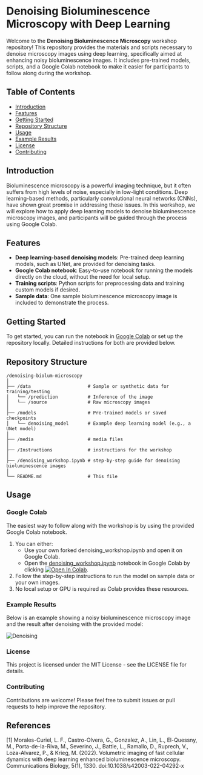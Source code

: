 # Denoising Bioluminescence Microscopy with Deep Learning

Welcome to the **Denoising Bioluminescence Microscopy** workshop repository! This repository provides the materials and scripts necessary to denoise microscopy images using deep learning, specifically aimed at enhancing noisy bioluminescence images. It includes pre-trained models, scripts, and a Google Colab notebook to make it easier for participants to follow along during the workshop.

## Table of Contents

- [Introduction](#introduction)
- [Features](#features)
- [Getting Started](#getting-started)
- [Repository Structure](#repository-structure)
- [Usage](#usage)
- [Example Results](#example-results)
- [License](#license)
- [Contributing](#contributing)

## Introduction

Bioluminescence microscopy is a powerful imaging technique, but it often suffers from high levels of noise, especially in low-light conditions. Deep learning-based methods, particularly convolutional neural networks (CNNs), have shown great promise in addressing these issues. In this workshop, we will explore how to apply deep learning models to denoise bioluminescence microscopy images, and participants will be guided through the process using Google Colab.

## Features

- **Deep learning-based denoising models**: Pre-trained deep learning models, such as UNet, are provided for denoising tasks.
- **Google Colab notebook**: Easy-to-use notebook for running the models directly on the cloud, without the need for local setup.
- **Training scripts**: Python scripts for preprocessing data and training custom models if desired.
- **Sample data**: One sample bioluminescence microscopy image is included to demonstrate the process.

## Getting Started

To get started, you can run the notebook in [Google Colab](#google-colab) or set up the repository locally. Detailed instructions for both are provided below.

## Repository Structure

```plaintext
/denoising-biolum-microscopy
│
├── /data                     # Sample or synthetic data for training/testing
│   └── /prediction           # Inference of the image
│   └── /source				  # Raw microscopy images
│
├── /models                   # Pre-trained models or saved checkpoints
│   └── denoising_model       # Example deep learning model (e.g., a UNet model)
│
├── /media                    # media files
│
├── /Instructions             # instructions for the workshop
│
├── /denoising_workshop.ipynb # step-by-step guide for denoising bioluminescence images
│
└── README.md                 # This file
```

## Usage

### Google Colab

The easiest way to follow along with the workshop is by using the provided Google Colab notebook.
1. You can either:
	- Use your own forked denoising_workshop.ipynb and open it on Google Colab.
	- Open the [denoising_workshop.ipynb](./notebooks/denoising_workshop.ipynb) notebook in Google Colab by clicking [![Open In Colab](https://colab.research.google.com/assets/colab-badge.svg)](https://colab.research.google.com/github/LuisFMCuriel/MINDLAB-Denoising-bioluminescence-images/blob/main/denoising_workshop.ipynb).
2. Follow the step-by-step instructions to run the model on sample data or your own images.
3. No local setup or GPU is required as Colab provides these resources.

### Example Results

Below is an example showing a noisy bioluminescence microscopy image and the result after denoising with the provided model:

![Denoising](https://github.com/LuisFMCuriel/MINDLAB-Denoising-bioluminescence-images/blob/main/media/fig.png)

### License

This project is licensed under the MIT License - see the LICENSE file for details.

### Contributing

Contributions are welcome! Please feel free to submit issues or pull requests to help improve the repository.


## References

[1] Morales-Curiel, L. F., Castro-Olvera, G., Gonzalez, A., Lin, L., El-Quessny, M., Porta-de-la-Riva, M., Severino, J., Battle, L., Ramallo, D., Ruprech, V., Loza-Alvarez, P., & Krieg, M. (2022). Volumetric imaging of fast cellular dynamics with deep learning enhanced bioluminescence microscopy. Communications Biology, 5(1), 1330. doi:10.1038/s42003-022-04292-x
